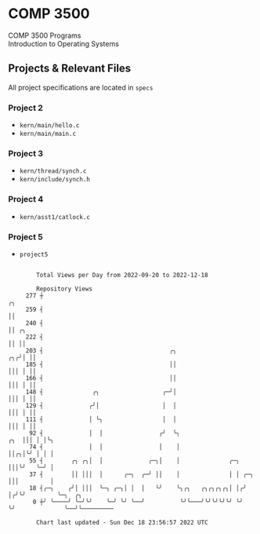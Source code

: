 # COMP 3500
COMP 3500 Programs  
Introduction to Operating Systems  
## Projects & Relevant Files
All project specifications are located in `specs`
### Project 2
- `kern/main/hello.c`
- `kern/main/main.c`
### Project 3
- `kern/thread/synch.c`
- `kern/include/synch.h`
### Project 4
- `kern/asst1/catlock.c`
### Project 5
- `project5`

```

        Total Views per Day from 2022-09-20 to 2022-12-18

        Repository Views
     277 ┼                                                                    ╭╮
     259 ┤                                                                    ││
     240 ┤                                                                    ││ ╭╮
     222 ┤                                                                    ││ ││
     203 ┤                                    ╭╮                           ╭╮╭╯│ ││
     185 ┤                                    ││                           │││ │ ││
     166 ┤                                    ││                           │││ │ ││
     148 ┤              ╭╮                  ╭─╯│                           │││ │ ││
     129 ┤             ╭╯│                  │  │                           │││ │ ││
     111 ┤             │ ╰╮                 │  │                           │││ │ ││
      92 ┤             │  │                ╭╯  ╰╮                      ╭╮  │││ │ │╰╮
      74 ┤             │  │                │    │                      ││╭╮│╰╯ │ │ │
      55 ┤        ╭╮ ╭╮│  │             ╭─╮│    │              ╭─╮     │││╰╯   ╰─╯ │
      37 ┤        ││ │││  │      ╭─╮  ╭─╯ ││    │              │ │ ╭─╮ │││         │
      18 ┤╭─╮    ╭╯│ │││  ╰─╮ ╭─╮│ │  │   ╰╯    ╰╮╭╮   ╭╮╭╮╭╮╭╮│ │╭╯ │╭╯╰╯         ╰─╮  ╭╮
       0 ┼╯ ╰────╯ ╰─╯╰╯    ╰─╯ ╰╯ ╰──╯          ╰╯╰───╯╰╯╰╯╰╯╰╯ ╰╯  ╰╯              ╰──╯╰─────────

        Chart last updated - Sun Dec 18 23:56:57 2022 UTC
        
```

